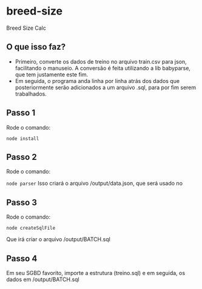 # breed-size
Breed Size Calc

## O que isso faz?

- Primeiro, converte os dados de treino no arquivo train.csv para json, facilitando o manuseio. A conversão é feita utilizando a lib babyparse, que tem justamente este fim.
- Em seguida, o programa anda linha por linha atrás dos dados que posteriormente serão adicionados a um arquivo .sql, para por fim serem trabalhados.

## Passo 1 

Rode o comando: 

`node install`

## Passo 2

Rode o comando: 

`node parser`
Isso criará o arquivo /output/data.json, que será usado no

## Passo 3

Rode o comando:

`node createSqlFile`

Que irá criar o arquivo /output/BATCH.sql

## Passo 4

Em seu SGBD favorito, importe a estrutura (treino.sql) e em seguida, os dados em /output/BATCH.sql